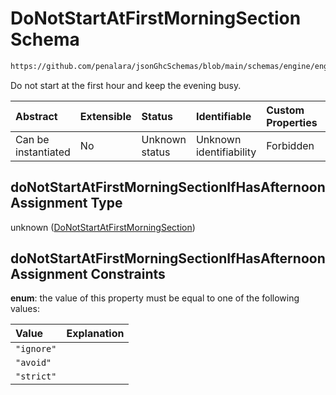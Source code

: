 # DoNotStartAtFirstMorningSection Schema

```txt
https://github.com/penalara/jsonGhcSchemas/blob/main/schemas/engine/engineSpecification.schema.json#/definitions/incompatibilities/properties/doNotStartAtFirstMorningSectionIfHasAfternoonAssignment
```

Do not start at the first hour and keep the evening busy.

| Abstract            | Extensible | Status         | Identifiable            | Custom Properties | Additional Properties | Access Restrictions | Defined In                                                                                               |
| :------------------ | :--------- | :------------- | :---------------------- | :---------------- | :-------------------- | :------------------ | :------------------------------------------------------------------------------------------------------- |
| Can be instantiated | No         | Unknown status | Unknown identifiability | Forbidden         | Allowed               | none                | [engineSpecification.schema.json\*](../../../out/engineSpecification.schema.json "open original schema") |

## doNotStartAtFirstMorningSectionIfHasAfternoonAssignment Type

unknown ([DoNotStartAtFirstMorningSection](enginespecification-definitions-incompatibilities-properties-donotstartatfirstmorningsection.md))

## doNotStartAtFirstMorningSectionIfHasAfternoonAssignment Constraints

**enum**: the value of this property must be equal to one of the following values:

| Value      | Explanation |
| :--------- | :---------- |
| `"ignore"` |             |
| `"avoid"`  |             |
| `"strict"` |             |
